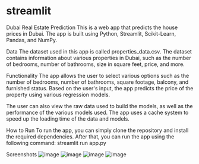 # streamlit
Dubai Real Estate Prediction
This is a web app that predicts the house prices in Dubai. The app is built using Python, Streamlit, Scikit-Learn, Pandas, and NumPy.

Data
The dataset used in this app is called properties_data.csv. The dataset contains information about various properties in Dubai, such as the number of bedrooms, number of bathrooms, size in square feet, price, and more.

Functionality
The app allows the user to select various options such as the number of bedrooms, number of bathrooms, square footage, balcony, and furnished status. Based on the user's input, the app predicts the price of the property using various regression models.

The user can also view the raw data used to build the models, as well as the performance of the various models used. The app uses a cache system to speed up the loading time of the data and models.

How to Run
To run the app, you can simply clone the repository and install the required dependencies. After that, you can run the app using the following command:
streamlit run app.py

Screenshots
![image](https://user-images.githubusercontent.com/127799258/224848770-53224920-d928-49a5-9926-9d47ff34c65f.png)
![image](https://user-images.githubusercontent.com/127799258/224848926-69258721-2593-4475-b30b-071acc282acb.png)
![image](https://user-images.githubusercontent.com/127799258/224848952-88bf710e-b296-47df-8eff-1956a2c9ec30.png)
![image](https://user-images.githubusercontent.com/127799258/224848979-d73a97cc-d3c9-425d-bca8-66b317793e59.png)


